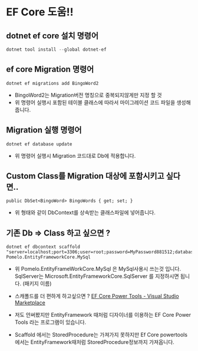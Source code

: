 # EF Core 도움!!

## dotnet ef core 설치 명령어 
```powershell
dotnet tool install --global dotnet-ef
```

## ef core Migration 명령어 
```
dotnet ef migrations add BingoWord2
```
- BingoWord2는 Migration버전 명칭으로 중복되지않게만 지정 할 것
- 위 명령어 실행시 포함된 테이블 클래스에 따라서 마이그레이션 코드 파일을 생성해줍니다.
## Migration 실행 명령어
```
dotnet ef database update
```
- 위 명령어 실행시 Migration 코드대로 Db에 적용합니다.
## Custom Class를 Migration 대상에 포함시키고 싶다면..
```
public DbSet<BingoWord> BingoWords { get; set; }
```
- 위 형태와 같이 DbContext를 상속받는 클래스파일에 넣어줍니다. 
## 기존 Db => Class 하고 싶으면 ?
```
dotnet ef dbcontext scaffold "server=localhost;port=3306;user=root;password=MyPassword881512;database=myDb;" Pomelo.EntityFrameworkCore.MySql 
```
- 위 Pomelo.EntityFrameWorkCore.MySql 은  MySql사용시 쓰는것 입니다.  SqlServer는 Microsoft.EntityFrameworkCore.SqlServer 를 지정하시면 됩니다.  (패키지 이름)

- 스캐폴드를 더 편하게 하고싶으면 ? 
[EF Core Power Tools - Visual Studio Marketplace](https://marketplace.visualstudio.com/items?itemName=ErikEJ.EFCorePowerTools)
- 저도 안써봤지만 EntityFramework 때처럼 디자이너를 이용하는 EF Core Power Tools 라는 프로그램이 있습니다. 
- Scaffold 에서는 StoredProcedure는 가져가지 못하지만 Ef Core powertools 에서는 EntityFramework때처럼 StoredProcedure정보까지 가져옵니다. 
